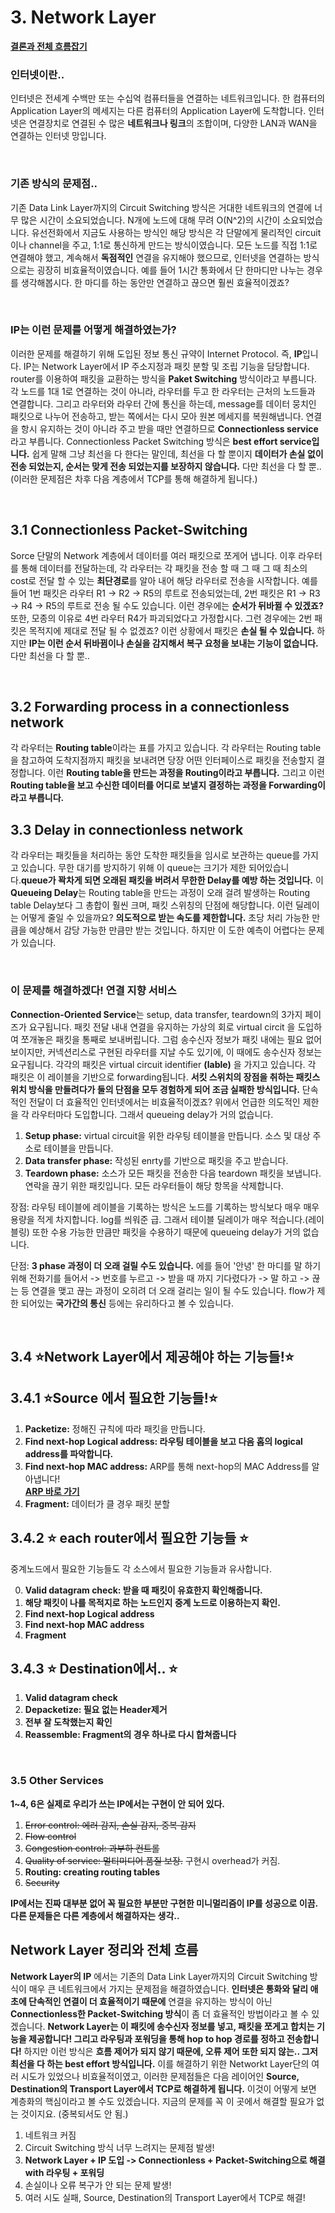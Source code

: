 # 3. Network Layer

**[결론과 전체 흐름잡기](#network-layer-결론과-전체-흐름)**

### 인터넷이란..
인터넷은 전세계 수백만 또는 수십억 컴퓨터들을 연결하는 네트워크입니다. 한 컴퓨터의 Application Layer의 메세지는 다른 컴퓨터의 Application Layer에 도착합니다. 인터넷은 연결장치로 연결된 수 많은 **네트워크나 링크**의 조합이며, 다양한 LAN과 WAN을 연결하는 인터넷 망입니다.        

<br/>

### 기존 방식의 문제점..
기존 Data Link Layer까지의 Circuit Switching 방식은 거대한 네트워크의 연결에 너무 많은 시간이 소요되었습니다. N개에 노드에 대해 무려 O(N^2)의 시간이 소요되었습니다. 유선전화에서 지금도 사용하는 방식인 해당 방식은 각 단말에게 물리적인 circuit이나 channel을 주고, 1:1로 통신하게 만드는 방식이였습니다. 모든 노드를 직접 1:1로 연결해야 했고, 계속해서 **독점적인** 연결을 유지해야 했으므로, 인터넷을 연결하는 방식으로는 굉장히 비효율적이였습니다. 예를 들어 1시간 통화에서 단 한마디만 나누는 경우를 생각해봅시다. 한 마디를 하는 동안만 연결하고 끊으면 훨씬 효율적이겠죠?      

<br/>

### IP는 이런 문제를 어떻게 해결하였는가?
이러한 문제를 해결하기 위해 도입된 정보 통신 규약이 Internet Protocol. 즉, **IP**입니다. IP는 Network Layer에서 IP 주소지정과 패킷 분할 및 조립 기능을 담당합니다. router를 이용하여 패킷을 교환하는 방식을 **Paket Switching** 방식이라고 부릅니다. 각 노드를 1대 1로 연결하는 것이 아니라, 라우터를 두고 한 라우터는 근처의 노드들과 연결합니다. 그리고 라우터와 라우터 간에 통신을 하는데, message를 데이터 뭉치인 패킷으로 나누어 전송하고, 받는 쪽에서는 다시 모아 원본 메세지를 복원해냅니다. 연결을 항시 유지하는 것이 아니라 주고 받을 때만 연결하므로 **Connectionless service**라고 부릅니다. Connectionless Packet Switching 방식은 **best effort service입니다.** 쉽게 말해 그냥 최선을 다 한다는 말인데, 최선을 다 할 뿐이지 **데이터가 손실 없이 전송 되었는지, 순서는 맞게 전송 되었는지를 보장하지 않습니다.** 다만 최선을 다 할 뿐.. (이러한 문제점은 차후 다음 계층에서 TCP를 통해 해결하게 됩니다.)

<br/>

## 3.1 Connectionless Packet-Switching
Sorce 단말의 Network 계층에서 데이터를 여러 패킷으로 쪼게어 냅니다. 이후 라우터를 통해 데이터를 전달하는데, 각 라우터는 각 패킷을 전송 할 때 그 때 그 때 최소의 cost로 전달 할 수 있는 **최단경로**를 알아 내어 해당 라우터로 전송을 시작합니다. 예를 들어 1번 패킷은 라우터 R1 ->  R2 -> R5의 루트로 전송되었는데, 2번 패킷은 R1 -> R3 -> R4 -> R5의 루트로 전송 될 수도 있습니다. 이런 경우에는 **순서가 뒤바뀔 수 있겠죠?** 또한, 모종의 이유로 4번 라우터 R4가 파괴되었다고 가정합시다. 그런 경우에는 2번 패킷은 목적지에 제대로 전달 될 수 없겠죠? 이런 상황에서 패킷은 **손실 될 수 있습니다.** 하지만 **IP는 이런 순서 뒤바뀜이나 손실을 감지해서 복구 요청을 보내는 기능이 없습니다.** 다만 최선을 다 할 뿐.. 


<br/>

## 3.2 Forwarding process in a connectionless network
각 라우터는 **Routing table**이라는 표를 가지고 있습니다. 각 라우터는 Routing table을 참고하여 도착지점까지 패킷을 보내려면 당장 어떤 인터페이스로 패킷을 전송할지 결정합니다. 이런 **Routing table을 만드는 과정을 Routing이라고 부릅니다.** 그리고 이런 **Routing table을 보고 수신한 데이터를 어디로 보낼지 결정하는 과정을 Forwarding이라고 부릅니다.**

## 3.3 Delay in connectionless network
각 라우터는 패킷들을 처리하는 동안 도착한 패킷들을 임시로 보관하는 queue를 가지고 있습니다. 무한 대기를 방지하기 위해 이 queue는 크기가 제한 되어있습니다.**queue가 꽉차게 되면 오래된 패킷을 버려서 무한한 Delay를 예방 하는 것입니다.** 이 **Queueing Delay**는 Routing table을 만드는 과정이 오래 걸려 발생하는 Routing table Delay보다 그 총합이 훨씬 크며, 패킷 스위칭의 단점에 해당합니다. 이런 딜레이는 어떻게 줄일 수 있을까요? **의도적으로 받는 속도를 제한합니다.** 초당 처리 가능한 만큼을 예상해서 감당 가능한 만큼만 받는 것입니다. 하지만 이 도한 예측이 어렵다는 문제가 있습니다.

<br/>

### 이 문제를 해결하겠다! 연결 지향 서비스
**Connection-Oriented Service**는 setup, data transfer, teardown의 3가지 페이즈가 요구됩니다. 패킷 전달 내내 연결을 유지하는 가상의 회로 virtual circit 을 도입하여 쪼개놓은 패킷을 통째로 보내버립니다. 그럼 송수신자 정보가 패킷 내에는 필요 없어 보이지만, 커넥션리스로 구현된 라우터를 지날 수도 있기에, 이 때에도 송수신자 정보는 요구됩니다. 각각의 패킷은 virtual circuit identifier **(lable)** 을 가지고 있습니다. 각 패킷은 이 레이블을 기반으로 forwarding됩니다. **서킷 스위치의 장점을 취하는 패킷스위치 방식을 만들려다가 둘의 단점을 모두 경험하게 되어 조금 실패한 방식입니다.** 단속적인 전달이 더 효율적인 인터넷에서는 비효율적이겠죠? 위에서 언급한 의도적인 제한을 각 라우터마다 도입합니다. 그래서 queueing delay가 거의 없습니다.

1. **Setup phase:** virtual circuit을 위한 라우팅 테이블을 만듭니다. 소스 및 대상 주소로 테이블을 만듭니다.
2. **Data transfer phase:** 작성된 enrty를 기반으로 패킷을 주고 받습니다.
3. **Teardown phase:** 소스가 모든 패킷을 전송한 다음 teardown 패킷을 보냅니다. 연락을 끊기 위한 패킷입니다. 모든 라우터들이 해당 항목을 삭제합니다.

장점: 라우팅 테이블에 레이블을 기록하는 방식은 노드를 기록하는 방식보다 매우 매우 용량을 적게 차지합니다. log를 씌워준 급. 그래서 테이블 딜레이가 매우 적습니다.(레이블링) 또한 수용 가능한 만큼만 패킷을 수용하기 때문에 queueing delay가 거의 없습니다.

단점: **3 phase 과정이 더 오래 걸릴 수도 있습니다.** 에를 들어 '안녕' 한 마디를 말 하기 위해 전화기를 들어서  -> 번호를 누르고 -> 받을 때 까지 기다렸다가 -> 말 하고 -> 끊는 등 연결을 맺고 끊는 과정이 오히려 더 오래 걸리는 일이 될 수도 있습니다. flow가 제한 되어있는 **국가간의 통신** 등에는 유리하다고 볼 수 있습니다.

<br/>

## 3.4 ⭐Network Layer에서 제공해야 하는 기능들!⭐

## 3.4.1 ⭐Source 에서 필요한 기능들!⭐
1. **Packetize:** 정해진 규칙에 따라 패킷을 만듭니다.
2. **Find next-hop Logical address: 라우팅 테이블을 보고 다음 홉의 logical address를 파악합니다.**
3. **Find next-hop MAC address:** ARP를 통해 next-hop의 MAC Address를 알아냅니다!     
**[ARP 바로 가기](https://github.com/binary-ho/TIL-public/blob/main/3%ED%95%99%EB%85%84%201%ED%95%99%EA%B8%B0/Computer%20Network/8.%20ARP.md)**
4. **Fragment:** 데이터가 클 경우 패킷 분할 

## 3.4.2 ⭐ each router에서 필요한 기능들 ⭐
중계노드에서 필요한 기능들도 각 소스에서 필요한 기능들과 유사합니다.

0. **Valid datagram check: 받을 때 패킷이 유효한지 확인해줍니다.** 
1. **해당 패킷이 나를 목적지로 하는 노드인지 중계 노드로 이용하는지 확인.**
2. **Find next-hop Logical address** 
3. **Find next-hop MAC address**
4. **Fragment**

## 3.4.3 ⭐ Destination에서.. ⭐

1. **Valid datagram check** 
2. **Depacketize: 필요 없는 Header제거**
3. **전부 잘 도착했는지 확인**
4. **Reassemble: Fragment의 경우 하나로 다시 합쳐줍니다**

<br/>

### 3.5 Other Services
**1~4, 6은 실제로 우리가 쓰는 IP에서는 구현이 안 되어 있다.**
1. ~~Error control: 에러 감지, 손실 감지, 중복 감지~~
2. ~~Flow control~~
3. ~~Congestion control: 과부하 컨트롤~~
4. ~~Quality of service: 멀티미디어 품질 보장.~~ 구현시 overhead가 커짐.
5. **Routing: creating routing tables**
6. ~~Security~~

**IP에서는 진짜 대부분 없어 꼭 필요한 부분만 구현한 미니멀리즘이 IP를 성공으로 이끔.**
**다른 문제들은 다른 계층에서 해결하자는 생각..**



## Network Layer 정리와 전체 흐름

**Network Layer의 IP** 에서는 기존의 Data Link Layer까지의 Circuit Switching 방식이 매우 큰 네트워크에서 가지는 문제점을 해결하였습니다. **인터넷은 통화와 달리 애초에 단속적인 연결이 더 효율적이기 때문에** 연결을 유지하는 방식이 아닌 **Connectionless한 Packet-Switching 방식**이 좀 더 효율적인 방법이라고 볼 수 있겠습니다. **Network Layer는 이 패킷에 송수신자 정보를 넣고, 패킷을 쪼게고 합치는 기능을 제공합니다! 그리고 라우팅과 포워딩을 통해 hop to hop 경로를 정하고 전송합니다!** 하지만 이런 방식은 **흐름 제어가 되지 않기 때문에, 오류 제어 또한 되지 않는.. 그저 최선을 다 하는 best effort 방식입니다.** 이를 해결하기 위한 Networkt Layer단의 여러 시도가 있었으나 비효율적이였고, 이러한 문제점들은 다음 레이어인 **Source, Destination의 Transport Layer에서 TCP로 해결하게 됩니다.** 이것이 어떻게 보면 계층화의 핵심이라고 볼 수도 있겠습니다. 지금의 문제를 꼭 이 곳에서 해결할 필요가 없는 것이지요. (중복되서도 안 됨.)

1. 네트워크 커짐
2. Circuit Switching 방식 너무 느려지는 문제점 발생!
3. **Network Layer + IP 도입 -> Connectionless + Packet-Switching으로 해결
with 라우팅 + 포워딩**
4. 손실이나 오류 복구가 안 되는 문제 발생!
5. 여러 시도 실패, Source, Destination의 Transport Layer에서 TCP로 해결!



<!---  ### 참조
TCP/IP 프로토콜 <한터에듀> --->
